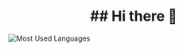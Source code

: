 <div align="center">
  <h1> ## Hi there 👋 </h1>
</div>

![Most Used Languages](https://github-readme-stats.vercel.app/api/top-langs/?username=AxelAcep&layout=compact&theme=dark)




<!--
**AxelAcep/AxelAcep** is a ✨ _special_ ✨ repository because its `README.md` (this file) appears on your GitHub profile.

Here are some ideas to get you started:

- 🔭 I’m currently working on ...
- 🌱 I’m currently learning ...
- 👯 I’m looking to collaborate on ...
- 🤔 I’m looking for help with ...
- 💬 Ask me about ...
- 📫 How to reach me: ...
- 😄 Pronouns: ...
- ⚡ Fun fact: ...
-->
